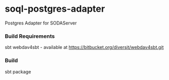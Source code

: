 soql-postgres-adapter
=====================

Postgres Adapter for SODAServer

### Build Requirements
sbt
webdav4sbt - available at https://bitbucket.org/diversit/webdav4sbt.git

### Build

sbt package
